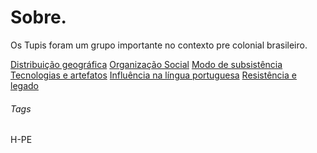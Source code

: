 # Sobre. 

Os Tupis foram um  grupo importante no contexto pre colonial brasileiro.

[Distribuição geográfica](Distribuição_geográficas_tupis.md)
[Organização Social](Organização_Social_tupis.md) 
[Modo de subsistência](Modo_de_subsistência_tupis.md)
[Tecnologias e artefatos](Tecnologias_e_artefatos_tupis.md)
[Influência na língua portuguesa](Influência_na_língua_portuguesa_tupis.md)
[Resistência e legado](Resistencia_e_legado_tupis.md)




###### Tags 
H-PE